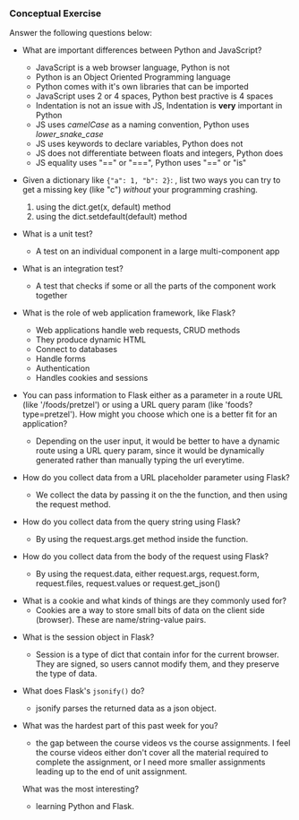 ### Conceptual Exercise

Answer the following questions below:

- What are important differences between Python and JavaScript?

  - JavaScript is a web browser language, Python is not
  - Python is an Object Oriented Programming language
  - Python comes with it's own libraries that can be imported
  - JavaScript uses 2 or 4 spaces, Python best practive is 4 spaces
  - Indentation is not an issue with JS, Indentation is **very** important in Python
  - JS uses _camelCase_ as a naming convention, Python uses _lower_snake_case_
  - JS uses keywords to declare variables, Python does not
  - JS does not differentiate between floats and integers, Python does
  - JS equality uses "==" or "===", Python uses "==" or "is"

- Given a dictionary like `{"a": 1, "b": 2}`: , list two ways you
  can try to get a missing key (like "c") _without_ your programming
  crashing.

  1. using the dict.get(x, default) method
  2. using the dict.setdefault(default) method

- What is a unit test?

  - A test on an individual component in a large multi-component app

- What is an integration test?

  - A test that checks if some or all the parts of the component work together

- What is the role of web application framework, like Flask?

  - Web applications handle web requests, CRUD methods
  - They produce dynamic HTML
  - Connect to databases
  - Handle forms
  - Authentication
  - Handles cookies and sessions

- You can pass information to Flask either as a parameter in a route URL
  (like '/foods/pretzel') or using a URL query param (like
  'foods?type=pretzel'). How might you choose which one is a better fit
  for an application?

  - Depending on the user input, it would be better to have a dynamic route using a URL query param, since it would be dynamically generated rather than manually typing the url everytime.

- How do you collect data from a URL placeholder parameter using Flask?

  - We collect the data by passing it on the the function, and then using the request method.

- How do you collect data from the query string using Flask?

  - By using the request.args.get method inside the function.

- How do you collect data from the body of the request using Flask?
  - By using the request.data, either request.args, request.form, request.files, request.values or request.get_json()

* What is a cookie and what kinds of things are they commonly used for?
  - Cookies are a way to store small bits of data on the client side (browser). These are name/string-value pairs.

- What is the session object in Flask?

  - Session is a type of dict that contain infor for the current browser. They are signed, so users cannot modify them, and they preserve the type of data.

- What does Flask's `jsonify()` do?

  - jsonify parses the returned data as a json object.

- What was the hardest part of this past week for you?

  - the gap between the course videos vs the course assignments. I feel the course videos either don't cover all the material required to complete the assignment, or I need more smaller assignments leading up to the end of unit assignment.

  What was the most interesting?

  - learning Python and Flask.
